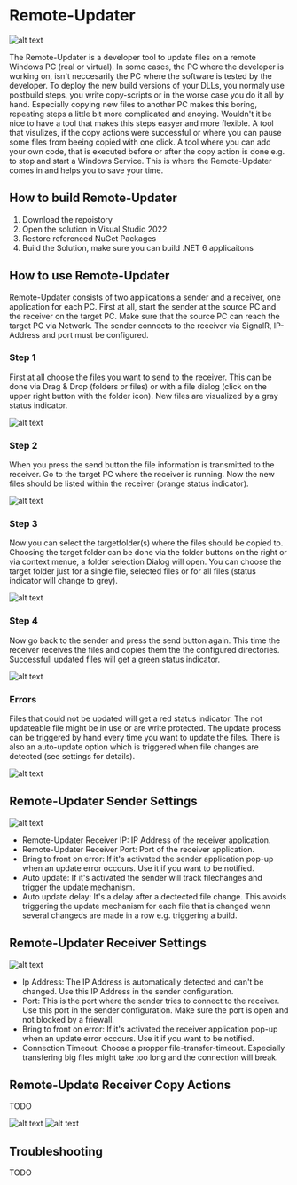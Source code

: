 # Remote-Updater

![alt text](https://github.com/Weiberle/Remote-Updater/blob/master/ReadMeImages/RemoteUpdater_Overview.jpg?raw=true)

The Remote-Updater is a developer tool to update files on a remote Windows PC (real or virtual). In some cases, the PC where the developer is working on, isn't neccesarily the PC where the software is tested by the developer. To deploy the new build versions of your DLLs, you normaly use postbuild steps, you write copy-scripts or in the worse case you do it all by hand. Especially copying new files to another PC makes this boring, repeating steps a little bit more complicated and anoying. Wouldn't it be nice to have a tool that makes this steps easyer and more flexible. A tool that visulizes, if the copy actions were successful or where you can pause some files from beeing copied with one click. A tool where you can add your own code, that is executed before or after the copy action is done e.g. to stop and start a Windows Service. This is where the Remote-Updater comes in and helps you to save your time.

## How to build Remote-Updater
1. Download the repoistory
2. Open the solution in Visual Studio 2022
3. Restore referenced NuGet Packages
4. Build the Solution, make sure you can build .NET 6 applicaitons

## How to use Remote-Updater
Remote-Updater consists of two applications a sender and a receiver, one application for each PC. First at all, start the sender at the source PC and the receiver on the target PC. Make sure that the source PC can reach the target PC via Network. The sender connects to the receiver via SignalR, IP-Address and port must be configured.

### Step 1
First at all choose the files you want to send to the receiver. This can be done via Drag & Drop (folders or files) or with a file dialog (click on the upper right button with the folder icon). New files are visualized by a gray status indicator. 

![alt text](https://github.com/Weiberle/Remote-Updater/blob/master/ReadMeImages/Sender/Sender_Files_01.png?raw=true)

### Step 2
When you press the send button the file information is transmitted to the receiver. Go to the target PC where the receiver is running. Now the new files should be listed within the receiver (orange status indicator). 

![alt text](https://github.com/Weiberle/Remote-Updater/blob/master/ReadMeImages/Receiver/Receiver_Files_01.png?raw=true)

### Step 3
Now you can select the targetfolder(s) where the files should be copied to. Choosing the target folder can be done via the folder buttons on the right or via context menue, a folder selection Dialog will open. You can choose the target folder just for a single file, selected files or for all files (status indicator will change to grey). 

![alt text](https://github.com/Weiberle/Remote-Updater/blob/master/ReadMeImages/Receiver/Receiver_Files_02.png?raw=true)

### Step 4
Now go back to the sender and press the send button again. This time the receiver receives the files and copies them the the configured directories. Successfull updated files will get a green status indicator. 

![alt text](https://github.com/Weiberle/Remote-Updater/blob/master/ReadMeImages/Receiver/Receiver_Files_03.png?raw=true)

### Errors
Files that could not be updated will get a red status indicator. The not updateable file might be in use or are write protected. The update process can be triggered by hand every time you want to update the files. There is also an auto-update option which is triggered when file changes are detected (see settings for details).

![alt text](https://github.com/Weiberle/Remote-Updater/blob/master/ReadMeImages/Receiver/Receiver_Files_04.png?raw=true)

## Remote-Updater Sender Settings
![alt text](https://github.com/Weiberle/Remote-Updater/blob/master/ReadMeImages/Sender/Sender_Settings_01.png?raw=true)
- Remote-Updater Receiver IP: IP Address of the receiver application. 
- Remote-Updater Receiver Port: Port of the receiver application.
- Bring to front on error: If it's activated the sender application pop-up when an update error occours. Use it if you want to be notified.
- Auto update: If it's activated the sender will track filechanges and trigger the update mechanism.
- Auto update delay: It's a delay after a dectected file change. This avoids triggering the update mechanism for each file that is changed wenn several changeds are made in a row e.g. triggering a build.

## Remote-Updater Receiver Settings 
![alt text](https://github.com/Weiberle/Remote-Updater/blob/master/ReadMeImages/Receiver/Receiver_Settings_01.png?raw=true)
- Ip Address: The IP Address is automatically detected and can't be changed. Use this IP Address in the sender configuration.
- Port: This is the port where the sender tries to connect to the receiver. Use this port in the sender configuration. Make sure the port is open and not blocked by a friewall.
- Bring to front on error: If it's activated the receiver application pop-up when an update error occours. Use it if you want to be notified.
- Connection Timeout: Choose a propper file-transfer-timeout. Especially transfering big files might take too long and the connection will break.

## Remote-Update Receiver Copy Actions
TODO

![alt text](https://github.com/Weiberle/Remote-Updater/blob/master/ReadMeImages/Receiver/Receiver_Actions_01.png?raw=true)
![alt text](https://github.com/Weiberle/Remote-Updater/blob/master/ReadMeImages/Receiver/Receiver_Actions_02.png?raw=true)

## Troubleshooting
TODO

